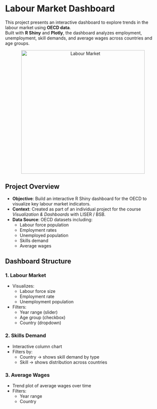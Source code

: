 # Labour Market Dashboard
This project presents an interactive dashboard to explore trends in the labour market using **OECD data**.  
Built with **R Shiny** and **Plotly**, the dashboard analyzes employment, unemployment, skill demands, and average wages across countries and age groups.

<p align="center">
  <img src="https://cdn.corporatefinanceinstitute.com/assets/labor-market.jpeg" 
       alt="Labour Market" 
       width="400"/>
</p>


## Project Overview
- **Objective**: Build an interactive R Shiny dashboard for the OECD to visualize key labour market indicators.
- **Context**: Created as part of an individual project for the course *Visualization & Dashboards* with LISER / BSB.
- **Data Source**: OECD datasets including:
  - Labour force population
  - Employment rates
  - Unemployed population
  - Skills demand
  - Average wages


## Dashboard Structure
### 1. **Labour Market**
- Visualizes:
  - Labour force size
  - Employment rate
  - Unemployment population
- Filters:
  - Year range (slider)
  - Age group (checkbox)
  - Country (dropdown)

### 2. **Skills Demand**
- Interactive column chart
- Filters by:
  - Country → shows skill demand by type
  - Skill → shows distribution across countries

### 3. **Average Wages**
- Trend plot of average wages over time
- Filters:
  - Year range
  - Country


